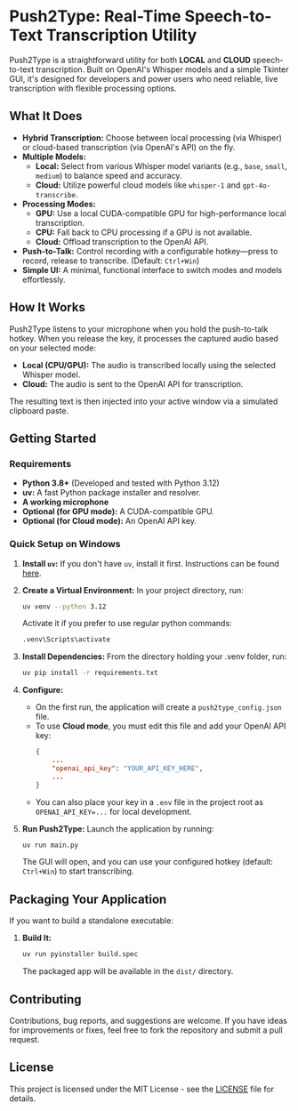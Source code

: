 # Push2Type: Real-Time Speech-to-Text Transcription Utility

Push2Type is a straightforward utility for both **LOCAL** and **CLOUD** speech-to-text transcription. Built on OpenAI's Whisper models and a simple Tkinter GUI, it's designed for developers and power users who need reliable, live transcription with flexible processing options.

## What It Does

- **Hybrid Transcription:** Choose between local processing (via Whisper) or cloud-based transcription (via OpenAI's API) on the fly.
- **Multiple Models:**
    - **Local:** Select from various Whisper model variants (e.g., `base`, `small`, `medium`) to balance speed and accuracy.
    - **Cloud:** Utilize powerful cloud models like `whisper-1` and `gpt-4o-transcribe`.
- **Processing Modes:**
    - **GPU:** Use a local CUDA-compatible GPU for high-performance local transcription.
    - **CPU:** Fall back to CPU processing if a GPU is not available.
    - **Cloud:** Offload transcription to the OpenAI API.
- **Push-to-Talk:** Control recording with a configurable hotkey—press to record, release to transcribe. (Default: `Ctrl+Win`)
- **Simple UI:** A minimal, functional interface to switch modes and models effortlessly.

## How It Works

Push2Type listens to your microphone when you hold the push-to-talk hotkey. When you release the key, it processes the captured audio based on your selected mode:
- **Local (CPU/GPU):** The audio is transcribed locally using the selected Whisper model.
- **Cloud:** The audio is sent to the OpenAI API for transcription.

The resulting text is then injected into your active window via a simulated clipboard paste.

## Getting Started

### Requirements

- **Python 3.8+** (Developed and tested with Python 3.12)
- **uv:** A fast Python package installer and resolver.
- **A working microphone**
- **Optional (for GPU mode):** A CUDA-compatible GPU.
- **Optional (for Cloud mode):** An OpenAI API key.

### Quick Setup on Windows

1. **Install `uv`:**
   If you don't have `uv`, install it first. Instructions can be found [here](https://github.com/astral-sh/uv).

2. **Create a Virtual Environment:**
   In your project directory, run:
   ```bash
   uv venv --python 3.12
   ```
   Activate it if you prefer to use regular python commands:
   ```bash
   .venv\Scripts\activate
   ```

3. **Install Dependencies:**
   From the directory holding your .venv folder, run:
   ```bash
   uv pip install -r requirements.txt
   ```

4. **Configure:**
   - On the first run, the application will create a `push2type_config.json` file.
   - To use **Cloud mode**, you must edit this file and add your OpenAI API key:
     ```json
     {
         ...
         "openai_api_key": "YOUR_API_KEY_HERE",
         ...
     }
     ```
   - You can also place your key in a `.env` file in the project root as `OPENAI_API_KEY=...` for local development.

5. **Run Push2Type:**
   Launch the application by running:
   ```bash
   uv run main.py
   ```
   The GUI will open, and you can use your configured hotkey (default: `Ctrl+Win`) to start transcribing.

## Packaging Your Application

If you want to build a standalone executable:

1. **Build It:**
   ```bash
   uv run pyinstaller build.spec
   ```
   The packaged app will be available in the `dist/` directory.

## Contributing

Contributions, bug reports, and suggestions are welcome. If you have ideas for improvements or fixes, feel free to fork the repository and submit a pull request.

## License

This project is licensed under the MIT License - see the [LICENSE](LICENSE) file for details.